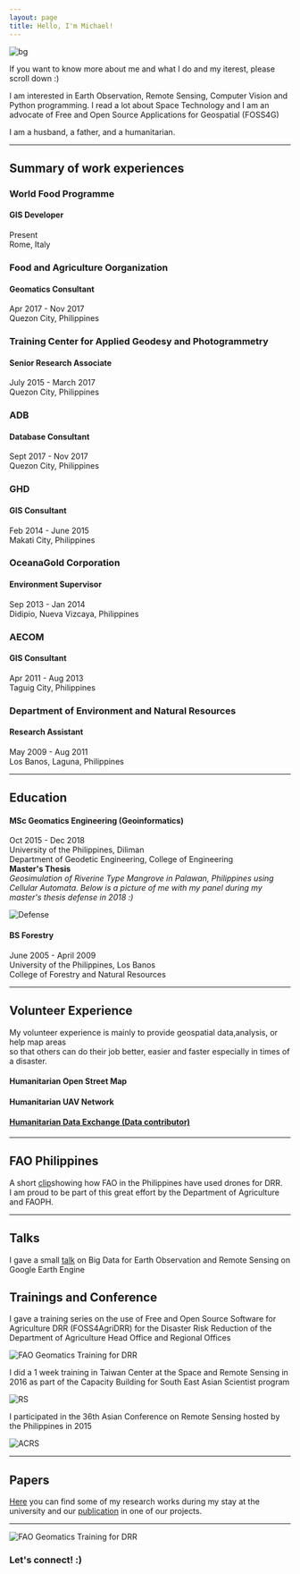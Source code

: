 ```yaml
---
layout: page
title: Hello, I'm Michael!
---
```


![bg](esa.jpg)

If you want to know more about me and what I do and my iterest, please scroll down :) 

I am interested in Earth Observation, Remote Sensing, Computer Vision and 
Python programming. I read a lot about Space Technology and I am an
advocate of Free and Open Source Applications for Geospatial (FOSS4G)

I am a husband, a father, and a humanitarian. 

------

## Summary of work experiences

### World Food Programme
#### GIS Developer
<p>Present<br> Rome, Italy</p>

### Food and Agriculture Oorganization
#### Geomatics Consultant
<p>Apr 2017 - Nov 2017 <br> Quezon City, Philippines</p>

### Training Center for Applied Geodesy and Photogrammetry
#### Senior Research Associate
<p>July 2015 - March 2017 <br> Quezon City, Philippines</p>

### ADB
#### Database Consultant
<p>Sept 2017 - Nov 2017 <br> Quezon City, Philippines</p>

### GHD
#### GIS Consultant
<p>Feb 2014 - June 2015 <br> Makati City, Philippines</p>

### OceanaGold Corporation
#### Environment Supervisor
<p>Sep 2013 - Jan 2014 <br> Didipio, Nueva Vizcaya, Philippines</p>

### AECOM
#### GIS Consultant
<p>Apr 2011 - Aug 2013 <br> Taguig City, Philippines</p>

### Department of Environment and Natural Resources
#### Research Assistant
<p>May 2009 - Aug 2011 <br> Los Banos, Laguna, Philippines</p>

------

## Education
#### MSc Geomatics Engineering (Geoinformatics)
<p>Oct 2015 - Dec 2018 <br> University of the Philippines, Diliman <br> Department of Geodetic Engineering, College of Engineering<br><strong>Master's Thesis</strong><br><em>Geosimulation of Riverine Type Mangrove in Palawan, Philippines using Cellular Automata. Below is a picture of me with my panel during my master's thesis defense in 2018 :)</em></p>

![Defense](img/thesis_defense.jpg)

#### BS Forestry
<p>June 2005 - April 2009 <br> University of the Philippines, Los Banos <br> College of Forestry and Natural Resources</p>

------

## Volunteer Experience
<p>My volunteer experience is mainly to provide geospatial data,analysis, or help map areas <br> so that others can do their job better, easier and faster especially in times of a disaster.</p>

#### Humanitarian Open Street Map
#### Humanitarian UAV Network
#### [Humanitarian Data Exchange (Data contributor)](https://data.humdata.org/user/mgmanalili)

------

## FAO Philippines
<p>A short <a href="https://www.youtube.com/watch?v=tBtCVX-j_ek&feature=youtu.be">clip</a>showing how FAO in the Philippines have used drones for DRR. <br>I am proud to be part of this great effort by the Department of Agriculture and FAOPH.</p>

------

## Talks
<p>I gave a small <a href="https://foss4gph.github.io//">talk</a> on Big Data for Earth Observation and Remote Sensing on Google Earth Engine</p>

## Trainings and Conference
<p>I gave a training series on the use of Free and Open Source Software for Agriculture DRR (FOSS4AgriDRR) for the Disaster Risk Reduction of the Department of Agriculture Head Office and Regional Offices</p>

![FAO Geomatics Training for DRR](FAO_DRR.jpg)

<p>I did a 1 week training in Taiwan Center at the Space and Remote Sensing in 2016 as part of the Capacity Building for South East Asian Scientist program</p>

![RS](img/RemoteSensing.jpg)

<p>I participated in the 36th Asian Conference on Remote Sensing hosted by the Philippines in 2015</p>

![ACRS](img/acrs.jpg)

------
## Papers
<p><a href="https://www.researchgate.net/profile/Michael_Andrew_Manalili">Here</a> you can find some of my research works during my stay at the university and our <a href="https://doi.org/10.5194/isprs-archives-XLII-4-W12-83-2019">publication</a> in one of our projects.</p>

------
![FAO Geomatics Training for DRR](me_wfp.png)
### Let's connect! :)



